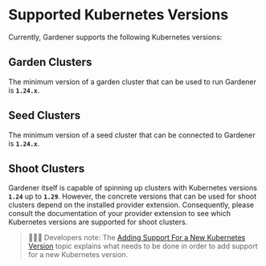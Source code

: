 # Supported Kubernetes Versions

Currently, Gardener supports the following Kubernetes versions:

## Garden Clusters

The minimum version of a garden cluster that can be used to run Gardener is **`1.24.x`**.

## Seed Clusters

The minimum version of a seed cluster that can be connected to Gardener is **`1.24.x`**.

## Shoot Clusters

Gardener itself is capable of spinning up clusters with Kubernetes versions **`1.24`** up to **`1.29`**.
However, the concrete versions that can be used for shoot clusters depend on the installed provider extension.
Consequently, please consult the documentation of your provider extension to see which Kubernetes versions are supported for shoot clusters.

> 👨🏼‍💻 Developers note: The [Adding Support For a New Kubernetes Version](../development/new-kubernetes-version.md) topic explains what needs to be done in order to add support for a new Kubernetes version.

